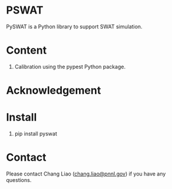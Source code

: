 # PSWAT
PySWAT is a Python library to support SWAT simulation.

# Content

1.  Calibration using the pypest Python package.


# Acknowledgement


# Install
1. pip install pyswat


# Contact
Please contact Chang Liao (chang.liao@pnnl.gov) if you have any questions.


